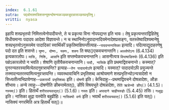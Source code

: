```yaml
---
index:  6.1.61
sutra:  पद्दन्नोमाश्मन्निशसन्यूषन्दोषन्यकञ्छकन्नुदन्नासञ्छस्प्रभृतिषु।
vritti:  nyasa
---
```


इहापि शस्प्रभृतयो निमित्तत्वेनोपादीयन्ते, ते च प्रकृत्या विना नोपपद्यन्त इति भावः। तेषु प्रकृत्यन्तराद्विहितेषु विधीयमानाः पदादय आदेशा विज्ञायन्ते। न च स्थानिनोऽनुपादानादियमेनादेशप्रसङ्गः, यतस्तेष्वादिश्यमानेषु शस्प्रभृतयोऽनुरूपमेव पादादिकां स्वार्थिकीं प्रकृतिमाक्षिपन्तीत्याह--`पाददन्तनासिका` इत्यादि। पदित्याद्युदाहरणेषु पदो दत इति शसन्ते। `यूष्णः, दोष्णः, यक्नः, शक्नः` ति षष्ठ()एकवचनान्तानि। `अल्लोपोऽनः` (6.4.134) इत्यकारलोपः। `मासि, निशि, आसनि` इति सप्तम्येकवचनान्तानि। आसनीत्यत्र `विभाषाङिश्योः` (6.4.136) इति पक्षेऽकारलोपो न भवति। शेषाणि तृतीयैकवचनान्तानि। `पादौ, नासिके` इति प्रथमाद्विवचनान्ते। 
कस्मात्? पुनरन्यतरस्यामित्येतदनुवत्र्तयन्ति? इत्याह--`तेन पादादयोऽपि` इत्यादि। यस्मात्? पादादयोऽपि प्रयुज्यन्ते तस्मादन्यतरस्यामित्यनुवत्र्तयन्ति।
व्यवस्थावाचिनि प्रभृतिशब्द आश्रोयमाणे शस्प्रभृतिभ्योऽन्यत्रादेशो न सिध्यतीत्यभिप्रायेणाह--`प्रकारार्थे प्रभृतिशब्दः` इति। `दोषणी` इति। केचिदाहुः--प्रथमाद्विवचने दोषन्नादेशः, औङः शीभावः। अन्ये त्वाहुः--दोषणीति ङीबन्तमेतत्(), ङीपि विषयभूते दोषन्नादेशः, ततः `ऋन्नेभ्यो ङीप्()` (4.1.5)।
`नस्यम्()` इति। हितार्थे `शरीरावयवाद्यत्()` (5.1.6)। `नस्तः` इति। `अपादाने चाहीयरुहोः` (5.4.45) तसिः। `नःक्षुद्रः` इति। नासिका क्षुद्रा यस्येति बहुव्रीहिः। 
`नासिक्यो वर्णः` इति। भवार्थे `शरीरावयवात्()` (5.1.6) इति यत्()। नासिक्यं नगरमिति अत्र हितार्थे यत्()॥
